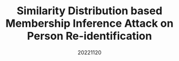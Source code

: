 ---
title: "Similarity Distribution based Membership Inference Attack on Person Re-identification"
date: 20221120
category: "vision"
author_list: "Junyao Gao, Xinyang Jiang, Huishuai Zhang, Yifan Yang, Shuguang Dou, Dongsheng Li, Duoqian Miao, Cheng Deng, Cairong Zhao"
pub_in: "AAAI 2023"
pdf_url: "https://arxiv.org/abs/2211.15918"
code_url: "https://github.com/Vill-Lab/2023-AAAI-SDMIA"
img_path1: "SDMIA.png"
---